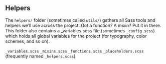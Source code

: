 ## Helpers

The `helpers/` folder (sometimes called `utils/`) gathers all Sass tools and helpers we’ll use across the project. Got a function? A mixin? Put it in there. This folder also contains a _variables.scss file (sometimes `_config.scss`) which holds all global variables for the project (for typography, color schemes, and so on).

`_variables.scss`
`_mixins.scss`
`_functions.scss`
`_placeholders.scss` (frequently named `_helpers.scss`)
